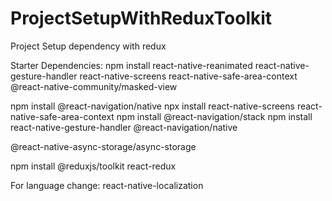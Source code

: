 # ProjectSetupWithReduxToolkit


Project Setup dependency with redux

Starter Dependencies: 
npm install react-native-reanimated react-native-gesture-handler react-native-screens react-native-safe-area-context @react-native-community/masked-view

npm install @react-navigation/native
npx install react-native-screens react-native-safe-area-context
npm install @react-navigation/stack
npm install react-native-gesture-handler
@react-navigation/native

@react-native-async-storage/async-storage

npm install @reduxjs/toolkit react-redux

For language change: react-native-localization

